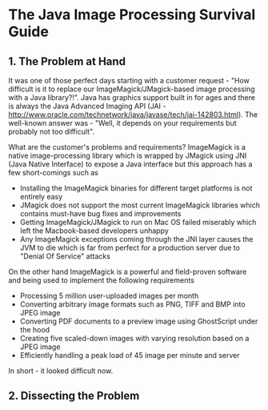 # The Java Image Processing Survival Guide

## 1. The Problem at Hand

It was one of those perfect days starting with a customer request - "How difficult is it to replace our ImageMagick/JMagick-based image processing with a Java library?!". Java has graphics support built in for ages and there is always the Java Advanced Imaging API (JAI - http://www.oracle.com/technetwork/java/javase/tech/jai-142803.html). The well-known answer was - "Well, it depends on your requirements but probably not too difficult". 

What are the customer's problems and requirements? ImageMagick is a native image-processing library which is wrapped by JMagick using JNI (Java Native Interface) to expose a Java interface but this approach has a few short-comings such as

* Installing the ImageMagick binaries for different target platforms is not entirely easy
* JMagick does not support the most current ImageMagick libraries which contains must-have bug fixes and improvements
* Getting ImageMagick/JMagick to run on Mac OS failed miserably which left the Macbook-based developers unhappy
* Any ImageMagick exceptions coming through the JNI layer causes the JVM to die which is far from perfect for a production server due to "Denial Of Service" attacks

On the other hand ImageMagick is a powerful and field-proven software and being used to implement the following requirements

* Processing 5 million user-uploaded images per month
* Converting arbitrary image formats such as PNG, TIFF and BMP into JPEG image
* Converting PDF documents to a preview image using GhostScript under the hood
* Creating five scaled-down images with varying resolution based on a JPEG image
* Efficiently handling a peak load of 45 image per minute and server

In short - it looked difficult now.

## 2. Dissecting the Problem




